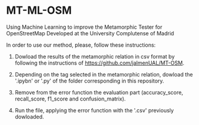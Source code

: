 # MT-ML-OSM

Using Machine Learning to improve the Metamorphic Tester for OpenStreetMap
Developed at the University Complutense of Madrid

In order to use our method, please, follow these instructions:

1) Dowload the results of the metamorphic relation in csv format by following the instructions of https://github.com/jalmenUAL/MT-OSM. 

2) Depending on the tag selected in the metamorphic relation, dowload the '.ipybn' or '.py' of the folder corresponding in this repository.  

3) Remove from the error function the evaluation part (accuracy_score, recall_score, f1_score and confusion_matrix). 

4) Run the file, applying the error function with the '.csv' previously dowloaded. 
